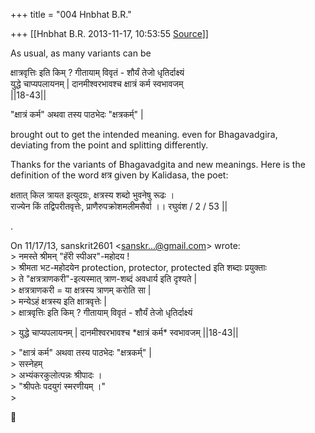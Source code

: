+++
title = "004 Hnbhat B.R."

+++
[[Hnbhat B.R.	2013-11-17, 10:53:55 [Source](https://groups.google.com/g/samskrita/c/dvmgw9fjG2E)]]



As usual, as many variants can be  

  
  
  
क्षात्रवृत्तिः इति किम् ? गीतायाम् विवृतं - शौर्यं तेजो धृतिर्दाक्ष्यं  
युद्धे चाप्यपलायनम् \| दानमीश्वरभावश्च क्षात्रं कर्म स्वभावजम्  
\|\|18-43\|\|  
  
"क्षात्रं कर्म" अथवा तस्य पाठभेदः "क्षत्रकर्म्" \|  
  

brought out to get the intended meaning. even for Bhagavadgira,  
deviating from the point and splitting differently.  
  
Thanks for the variants of Bhagavadgita and new meanings. Here is the  
definition of the word क्षत्र given by Kalidasa, the poet:  
  
क्षतात् किल त्रायत इत्युदग्रः, क्षत्रस्य शब्दो भुवनेषु रूढः ।  
राज्येन किं तद्विपरीतवृत्तेः, प्राणैरुपक्रोशमलीमसैर्वा ।। रघुवंश / 2 / 53 \|\|  
  
  
  
  
  
.  

  
  
  
On 11/17/13, sanskrit2601 \<[sanskr...@gmail.com]()\> wrote:  
\> नमस्ते श्रीमन् "हॅरी स्पीअर"-महोदय !  
\> श्रीमता भट-महोदयेन protection, protector, protected इति शब्दाः प्रयुक्ताः  
\> ते "क्षत्रत्राणकरी"-इत्यस्मात् त्राण-शब्दं अवधार्य इति दृश्यते \|  
\> क्षत्रत्राणकरी = या क्षत्रस्य त्राणम् करोति सा \|  
\> मन्येऽहं क्षत्रस्य इति क्षात्रवृत्तेः \|  
\> क्षात्रवृत्तिः इति किम् ? गीतायाम् विवृतं - शौर्यं तेजो धृतिर्दाक्ष्यं  

\> युद्धे चाप्यपलायनम् \| दानमीश्वरभावश्च \*क्षात्रं कर्म\* स्वभावजम् \|\|18-43\|\|  

\> "क्षात्रं कर्म" अथवा तस्य पाठभेदः "क्षत्रकर्म्" \|  
\> सस्नेहम्  
\> अभ्यंकरकुलोत्पन्नः श्रीपादः ।  
\> "श्रीपतेः पदयुगं स्मरणीयम् ।"  
\>  



